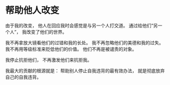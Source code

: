 # 帮助他人改变

由于我的改变，
他人在回应我时会感觉是与另一个人打交道。
通过给他们“另一个人”，
我改变了他们的世界。

我不再拿放大镜看他们的过错和我的长处。
我不再忽略他们的美德和我的过失。
我不再用等级标准来贬低他们的价值。
他们不再是被谴责的对象。

我停止抗拒他们，
不再激发他们来抗拒我。

我最大的贡献的根源就是：
帮助别人停止自我违背的最有效办法，
就是彻底放弃自己的自我违背。